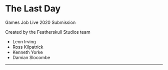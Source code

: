 # The Last Day
Games Job Live 2020 Submission

Created by the Featherskull Studios team
 - Leon Irving
 - Ross Kilpatrick
 - Kenneth Yorke
 - Damian Slocombe

--- 

